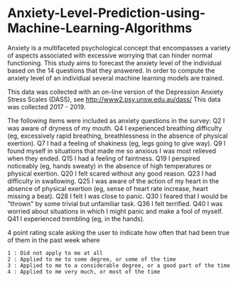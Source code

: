 # Anxiety-Level-Prediction-using-Machine-Learning-Algorithms
Anxiety is a multifaceted psychological concept that encompasses a variety of aspects associated with excessive worrying that can hinder normal functioning. This study  aims to forecast the anxiety level of the individual based on the 14 questions that they answered. In order to compute the anxiety level of an individual several machine learning models are trained.

This data was collected with an on-line version of the Depression Anxiety Stress Scales (DASS), see http://www2.psy.unsw.edu.au/dass/
This data was collected 2017 - 2019.

The following items were included as anxiety questions in the survey:
    	Q2 I was aware of dryness of my mouth.
    	Q4 I experienced breathing difficulty (eg, excessively rapid breathing, breathlessness in the absence of physical exertion).
   	Q7 I had a feeling of shakiness (eg, legs going to give way).
    	Q9 I found myself in situations that made me so anxious I was most relieved when they ended.
    	Q15 I had a feeling of faintness.
    	Q19 I perspired noticeably (eg, hands sweaty) in the absence of high temperatures or physical exertion.
    	Q20 I felt scared without any good reason.
    	Q23 I had difficulty in swallowing.
    	Q25 I was aware of the action of my heart in the absence of physical exertion (eg, sense of heart rate increase, heart missing a beat).
    	Q28 I felt I was close to panic.
    	Q30 I feared that I would be "thrown" by some trivial but unfamiliar task.
    	Q36 I felt terrified.
    	Q40 I was worried about situations in which I might panic and make a fool of myself.
    	Q41 I experienced trembling (eg, in the hands).

4 point rating scale asking the user to indicate how often that had been true of them in the past week where

	1 : Did not apply to me at all
	2 : Applied to me to some degree, or some of the time
	3 : Applied to me to a considerable degree, or a good part of the time
	4 : Applied to me very much, or most of the time
